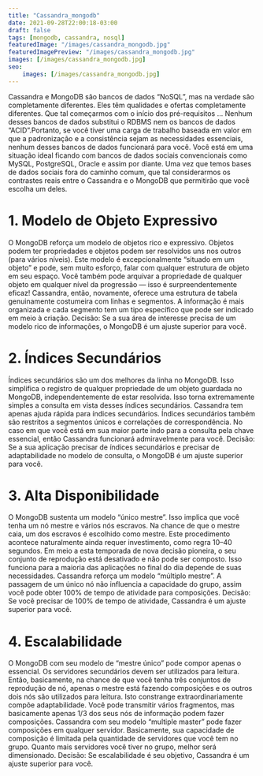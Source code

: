 ```yaml
---
title: "Cassandra_mongodb"
date: 2021-09-28T22:00:18-03:00
draft: false
tags: [mongodb, cassandra, nosql]
featuredImage: "/images/cassandra_mongodb.jpg"
featuredImagePreview: "/images/cassandra_mongodb.jpg"
images: [/images/cassandra_mongodb.jpg]
seo:
    images: [/images/cassandra_mongodb.jpg]
---
```



Cassandra e MongoDB são bancos de dados “NoSQL”, mas na verdade são completamente diferentes. Eles têm qualidades e ofertas completamente diferentes. Que tal começarmos com o início dos pré-requisitos … Nenhum desses bancos de dados substitui o RDBMS nem os bancos de dados “ACID”.Portanto, se você tiver uma carga de trabalho baseada em valor em que a padronização e a consistência sejam as necessidades essenciais, nenhum desses bancos de dados funcionará para você. Você está em uma situação ideal ficando com bancos de dados sociais convencionais como MySQL, PostgreSQL, Oracle e assim por diante. Uma vez que temos bases de dados sociais fora do caminho comum, que tal considerarmos os contrastes reais entre o Cassandra e o MongoDB que permitirão que você escolha um deles.

# 1. Modelo de Objeto Expressivo

O MongoDB reforça um modelo de objetos rico e expressivo. Objetos podem ter propriedades e objetos podem ser resolvidos uns nos outros (para vários níveis). Este modelo é excepcionalmente “situado em um objeto” e pode, sem muito esforço, falar com qualquer estrutura de objeto em seu espaço. Você também pode arquivar a propriedade de qualquer objeto em qualquer nível da progressão — isso é surpreendentemente eficaz! Cassandra, então, novamente, oferece uma estrutura de tabela genuinamente costumeira com linhas e segmentos. A informação é mais organizada e cada segmento tem um tipo específico que pode ser indicado em meio à criação.
Decisão: Se a sua área de interesse precisa de um modelo rico de informações, o MongoDB é um ajuste superior para você.

# 2. Índices Secundários

Índices secundários são um dos melhores da linha no MongoDB. Isso simplifica o registro de qualquer propriedade de um objeto guardada no MongoDB, independentemente de estar resolvida. Isso torna extremamente simples a consulta em vista desses índices secundários. Cassandra tem apenas ajuda rápida para índices secundários. Índices secundários também são restritos a segmentos únicos e correlações de correspondência. No caso em que você está em sua maior parte indo para a consulta pela chave essencial, então Cassandra funcionará admiravelmente para você.
Decisão: Se a sua aplicação precisar de índices secundários e precisar de adaptabilidade no modelo de consulta, o MongoDB é um ajuste superior para você.

# 3. Alta Disponibilidade

O MongoDB sustenta um modelo “único mestre”. Isso implica que você tenha um nó mestre e vários nós escravos. Na chance de que o mestre caia, um dos escravos é escolhido como mestre. Este procedimento acontece naturalmente ainda requer investimento, como regra 10–40 segundos. Em meio a esta temporada de nova decisão pioneira, o seu conjunto de reprodução está desativado e não pode ser composto. Isso funciona para a maioria das aplicações no final do dia depende de suas necessidades. Cassandra reforça um modelo “múltiplo mestre”. A passagem de um único nó não influencia a capacidade do grupo, assim você pode obter 100% de tempo de atividade para composições.
Decisão: Se você precisar de 100% de tempo de atividade, Cassandra é um ajuste superior para você.

# 4. Escalabilidade
O MongoDB com seu modelo de “mestre único” pode compor apenas o essencial. Os servidores secundários devem ser utilizados para leitura. Então, basicamente, na chance de que você tenha três conjuntos de reprodução de nó, apenas o mestre está fazendo composições e os outros dois nós são utilizados para leitura. Isto constrange extraordinariamente compõe adaptabilidade. Você pode transmitir vários fragmentos, mas basicamente apenas 1/3 dos seus nós de informação podem fazer composições. Cassandra com seu modelo “multiple master” pode fazer composições em qualquer servidor. Basicamente, sua capacidade de composição é limitada pela quantidade de servidores que você tem no grupo. Quanto mais servidores você tiver no grupo, melhor será dimensionado.
Decisão: Se escalabilidade é seu objetivo, Cassandra é um ajuste superior para você.
